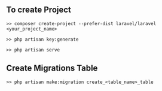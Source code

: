 ## To create Project

    >> composer create-project --prefer-dist laravel/laravel <your_project_name>

    >> php artisan key:generate

    >> php artisan serve


## Create Migrations Table

    >> php artisan make:migration create_<table_name>_table
